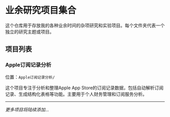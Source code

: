 # 业余研究项目集合

这个仓库用于存放我的各种业余时间的杂项研究和实验项目。每个文件夹代表一个独立的研究主题或项目。

## 项目列表

### Apple订阅记录分析
位置：`Apple订阅记录分析/`

这个项目专注于分析和整理Apple App Store的订阅记录数据，包括自动解析订阅记录、生成结构化表格等功能。主要用于个人财务管理和订阅服务分析。

---

*更多项目将陆续添加...*
